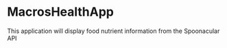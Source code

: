 # MacrosHealthApp
 This application will display food nutrient information from the Spoonacular API
